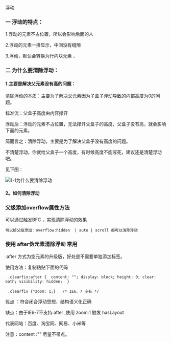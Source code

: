 浮动

### 一 浮动的特点：

1.浮动的元素不占位置，所以会影响后面的人

2.浮动的元素一排显示，中间没有缝隙

3.浮动，默认会转换为行内块元素  、



### 二 为什么要清除浮动：

#### 1.主要是解决父元素没有高的问题：

清除浮动的本质：主要为了解决父元素因为子盒子浮动导致的内部高度为0的问题。

标准流：父盒子高度由内容撑开

浮动后：浮动的元素不占位置，无法撑开父盒子的高度，父盒子没有高，就会影响下面的元素。

简而言之：清除浮动，主要是为了解决父盒子没有高度的问题。

不清楚浮动，你就给父盒子一个高度，有时候高度不能写死，建议还是清楚浮动吧。

见下图：

![1-1为什么要清除浮动](/Users/raobo/Desktop/HelloJS/1html&css/1CSS/images/1-1为什么要清除浮动.gif)

#### 2。如何清除浮动

### 父级添加overflow属性方法

可以通过触发BFC ，实现清除浮动的效果

```
可以给父级添加：overflow:hidden  | auto | scroll 都可以清除浮动
```

### 使用 after伪元素清除浮动 常用

:after 方式为空元素的升级版，好处是不需要单独添加标签。

使用方法：复制粘贴下面的代码 

```
 .clearfix:after {  content: ""; display: block; height: 0; clear: both; visibility: hidden;  }   

 .clearfix {*zoom: 1;}   /* IE6、7 专有 */
```

优点 ：符合闭合浮动思想，结构语义化正确 

缺点：由于IE6-7不支持:after ,使用 zoom:1 触发 hasLayout

代表网站：百度、淘宝网、网易、小米等 

注意：content :"" 尽量不带点。

